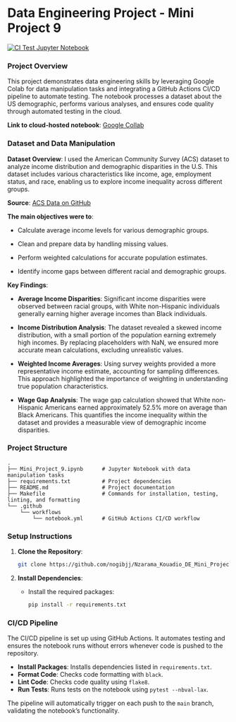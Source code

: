 
# Data Engineering Project - Mini Project 9

[![CI Test Jupyter Notebook](https://github.com/nogibjj/Nzarama_Kouadio_DE_Mini_Project9/actions/workflows/notebook.yml/badge.svg)](https://github.com/nogibjj/Nzarama_Kouadio_DE_Mini_Project9/actions/workflows/notebook.yml)

### Project Overview
This project demonstrates data engineering skills by leveraging Google Colab for data manipulation tasks and integrating a GitHub Actions CI/CD pipeline to automate testing. The notebook processes a dataset about the US demographic, performs various analyses, and ensures code quality through automated testing in the cloud.

**Link to cloud-hosted notebook**: [Google Collab](https://colab.research.google.com/drive/1b4Mu7L5mAJBJ3lDNMZMwWt_xRKgr1zaj?usp=sharing)

### Dataset and Data Manipulation

**Dataset Overview**: I used the American Community Survey (ACS) dataset to analyze income distribution and demographic disparities in the U.S. This dataset includes various characteristics like income, age, employment status, and race, enabling us to explore income inequality across different groups.

**Source**: [ACS Data on GitHub](https://github.com/nickeubank/MIDS_Data/raw/refs/heads/master/US_AmericanCommunitySurvey/US_ACS_2017_10pct_sample.dta?download=)

**The main objectives were to**:

- Calculate average income levels for various demographic groups.

- Clean and prepare data by handling missing values.

- Perform weighted calculations for accurate population estimates.

- Identify income gaps between different racial and demographic groups.

**Key Findings**:

- **Average Income Disparities**: Significant income disparities were observed between racial groups, with White non-Hispanic individuals generally earning higher average incomes than Black individuals.

- **Income Distribution Analysis**: The dataset revealed a skewed income distribution, with a small portion of the population earning extremely high incomes. By replacing placeholders with NaN, we ensured more accurate mean calculations, excluding unrealistic values.

- **Weighted Income Averages**: Using survey weights provided a more representative income estimate, accounting for sampling differences. This approach highlighted the importance of weighting in understanding true population characteristics.

- **Wage Gap Analysis**: The wage gap calculation showed that White non-Hispanic Americans earned approximately 52.5% more on average than Black Americans. This quantifies the income inequality within the dataset and provides a measurable view of demographic income disparities.

### Project Structure
```
.
├── Mini_Project_9.ipynb      # Jupyter Notebook with data manipulation tasks
├── requirements.txt          # Project dependencies
├── README.md                 # Project documentation
├── Makefile                  # Commands for installation, testing, linting, and formatting
└── .github
    └── workflows
        └── notebook.yml      # GitHub Actions CI/CD workflow
```

### Setup Instructions
1. **Clone the Repository**:
   ```bash
   git clone https://github.com/nogibjj/Nzarama_Kouadio_DE_Mini_Project9.git
   ```

2. **Install Dependencies**:
   - Install the required packages:
     ```bash
     pip install -r requirements.txt
     ```

### CI/CD Pipeline
The CI/CD pipeline is set up using GitHub Actions. It automates testing and ensures the notebook runs without errors whenever code is pushed to the repository.

  - **Install Packages**: Installs dependencies listed in `requirements.txt`.
  - **Format Code**: Checks code formatting with `black`.
  - **Lint Code**: Checks code quality using `flake8`.
  - **Run Tests**: Runs tests on the notebook using `pytest --nbval-lax`.

The pipeline will automatically trigger on each push to the `main` branch, validating the notebook’s functionality.

